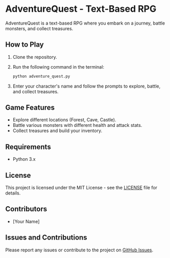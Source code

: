 # AdventureQuest - Text-Based RPG

AdventureQuest is a text-based RPG where you embark on a journey, battle monsters, and collect treasures.

## How to Play

1. Clone the repository.
2. Run the following command in the terminal:

    ```bash
    python adventure_quest.py
    ```

3. Enter your character's name and follow the prompts to explore, battle, and collect treasures.

## Game Features

- Explore different locations (Forest, Cave, Castle).
- Battle various monsters with different health and attack stats.
- Collect treasures and build your inventory.

## Requirements

- Python 3.x

## License

This project is licensed under the MIT License - see the [LICENSE](LICENSE) file for details.

## Contributors

- [Your Name]

## Issues and Contributions

Please report any issues or contribute to the project on [GitHub Issues](https://github.com/your-username/adventure-quest/issues).
